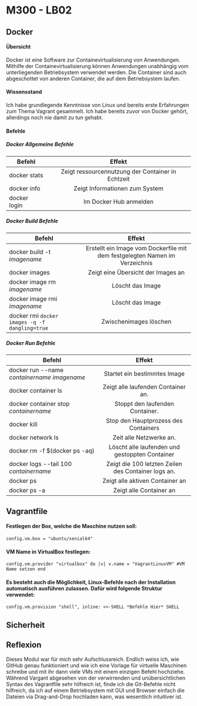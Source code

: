 M300 - LB02
====

## Docker

#### Übersicht

Docker ist eine Software zur Containevirtualisierung von Anwendungen. Mithilfe der Containevirtualisierung können Anwendungen unabhängig vom unterliegenden Betriebsystem verwendet werden. Die Container sind auch abgeschottet von anderen Container, die auf dem Betriebsystem laufen.

#### Wissensstand

Ich habe grundlegende Kenntnisse von Linux und bereits erste Erfahrungen zum Thema Vagrant gesammelt. Ich habe bereits zuvor von Docker gehört, allerdings noch nie damit zu tun gehabt.


#### Befehle

##### Docker Allgemeine Befehle                                                 
| Befehl                       | Effekt                         |
| ---------------------------- |:------------------------------:|
| docker stats | Zeigt ressourcennutzung der Container in Echtzeit |
| docker info | Zeigt Informationen zum System |
| docker login | Im Docker Hub anmelden |


##### Docker Build Befehle                                          
| Befehl                       | Effekt                         |
| ---------------------------- |:------------------------------:|
| docker build -t *imagename* | Erstellt ein Image vom Dockerfile mit dem festgelegten Namen im Verzeichnis |
| docker images | Zeigt eine Übersicht der Images an |
| docker image rm *imagename* | Löscht das Image |
| docker image rmi *imagename* | Löscht das Image |
| docker rmi `docker images -q -f dangling=true` | Zwischenimages löschen |


##### Docker Run Befehle                                                  
| Befehl                       | Effekt                         |
| ---------------------------- |:------------------------------:|
| docker run --name *containername* *imagename* | Startet ein bestimmtes Image |
| docker container ls | Zeigt alle laufenden Container an. |
| docker container stop *containername* | Stoppt den laufenden Container. |
| docker kill | Stop den Hauptprozess des Containers |
| docker network ls | Zeit alle Netzwerke an. |
| docker rm -f $(docker ps -aq) | Löscht alle laufenden und gestoppten Container |
| docker logs --tail 100 *containername* | Zeigt die 100 letzten Zeilen des Container logs an. |
| docker ps  | Zeigt alle aktiven Container an |
| docker ps -a | Zeigt alle Container an |



## Vagrantfile

#### Festlegen der Box, welche die Maschine nutzen soll:

`config.vm.box = "ubuntu/xenial64"`

#### VM Name in VirtualBox festlegen:

`config.vm.provider "virtualbox" do |v|
  v.name = "VagrantLinuxVM" #VM Name setzen
end`

#### Es besteht auch die Möglichkeit, Linux-Befehle nach der Installation automatisch ausführen zulassen. Dafür wird folgende Struktur verwendet:

`config.vm.provision "shell", inline: <<-SHELL
 *Befehle Hier*
SHELL`

## Sicherheit

	

## Reflexion

Dieses Modul war für mich sehr Aufschlussreich. Endlich weiss ich, wie GitHub genau funktioniert und wie ich eine Vorlage für virtuelle Maschinen schreibe und mit ihr dann viele VMs mit einem einzigen Befehl hochziehe. Während Vargant abgesehen von der verwirrenden und unübersichtlichen Syntax des Vagrantfile sehr hilfreich ist, finde ich die Git-Befehle nicht hilfreich, da ich auf einem Betriebsystem mit GUI und Browser einfach die Dateien via Drag-and-Drop hochladen kann, was wesentlich intuitiver ist.